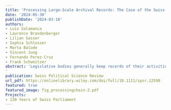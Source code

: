 ```yaml
---
title: 'Processing Large-Scale Archival Records: The Case of the Swiss Parliamentary Records'
date: '2024-05-30'
publishDate: '2024-03-10'
authors:
- Luis Salamanca
- Laurence Brandenberger
- Lilian Gasser
- Sophia Schlosser
- Marta Balode
- Vincent Jung
- Fernando Perez-Cruz
- Frank Schweitzer
abstract: 'Legislative bodies generally keep records of their activities. While the digitization wave spurred the availability of archival documents, their processing remains a challenge. The Swiss parliamentary records are no exception. In this paper we present a supervised pipeline for extracting and structuring of content of archival records. Our pipeline consists of five steps, starting with an assessment of which elements need extraction and how they relate to each other. Step two involves general pre-processing to prepare the PDF documents and is followed by an element classification step. Step four involves post-processing and the final step is a validation of the extracted information. With our supervised approach, we are able to process over 200,000 pages of Swiss parliamentary records (spanning the years 1891–1995), a feat that would exceed the budget of most projects using manual curation. We discuss validation of individual steps and offer guidance to researchers engaged in similar data processing efforts.
'
publication: Swiss Political Science Review
url_pdf: https://onlinelibrary.wiley.com/doi/full/10.1111/spsr.12590
featured: true
featured_image: fig_processingchain-2.pdf
Projects:
- 130 Years of Swiss Parliament
---
```


